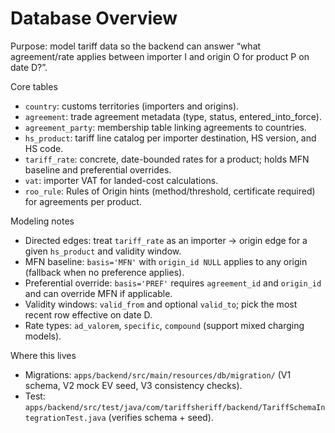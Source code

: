 # Database Overview

Purpose: model tariff data so the backend can answer “what agreement/rate applies between importer I and origin O for product P on date D?”.

Core tables
- `country`: customs territories (importers and origins).
- `agreement`: trade agreement metadata (type, status, entered_into_force).
- `agreement_party`: membership table linking agreements to countries.
- `hs_product`: tariff line catalog per importer destination, HS version, and HS code.
- `tariff_rate`: concrete, date-bounded rates for a product; holds MFN baseline and preferential overrides.
- `vat`: importer VAT for landed-cost calculations.
- `roo_rule`: Rules of Origin hints (method/threshold, certificate required) for agreements per product.

Modeling notes
- Directed edges: treat `tariff_rate` as an importer → origin edge for a given `hs_product` and validity window.
- MFN baseline: `basis='MFN'` with `origin_id NULL` applies to any origin (fallback when no preference applies).
- Preferential override: `basis='PREF'` requires `agreement_id` and `origin_id` and can override MFN if applicable.
- Validity windows: `valid_from` and optional `valid_to`; pick the most recent row effective on date D.
- Rate types: `ad_valorem`, `specific`, `compound` (support mixed charging models).

Where this lives
- Migrations: `apps/backend/src/main/resources/db/migration/` (V1 schema, V2 mock EV seed, V3 consistency checks).
- Test: `apps/backend/src/test/java/com/tariffsheriff/backend/TariffSchemaIntegrationTest.java` (verifies schema + seed).

